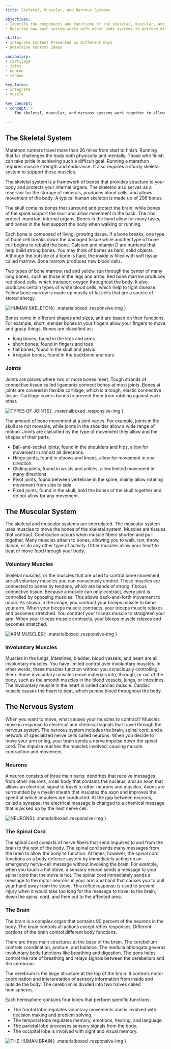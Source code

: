 ```yaml
---
title: Skeletal, Muscular, and Nervous Systems

objectives:
- Identify the components and functions of the skeletal, muscular, and nervous systems
- Describe how each system works with other body systems to perform different functions

skills:
- Integrate Content Presented in Different Ways
- Determine Central Ideas

vocabulary:
- cartilage
- joint
- neuron
- tendon

key_terms:
- integrate
- muscle

key_concept:
- concept: >
    The skeletal, muscular, and nervous systems work together to allow your body to react to the sights, sounds, tastes, odors, and physical contact that you encounter daily.

---
```


## The Skeletal System

Marathon runners travel more than 26 miles from start to finish. Running that far challenges the body both physically and mentally. Those who finish can take pride in achieving such a difficult goal. Running a marathon requires muscle strength and endurance. It also requires a sturdy skeletal system to support those muscles.

The skeletal system is a framework of bones that provides structure to your body and protects your internal organs. The skeleton also serves as a reservoir for the storage of minerals, produces blood cells, and allows movement of the body. A typical human skeleton is made up of 206 bones.

The skull contains bones that surround and protect the brain, while bones of the spine support the skull and allow movement in the back. The ribs protect important internal organs. Bones in the hand allow for many tasks, and bones in the feet support the body when walking or running.

Each bone is composed of living, growing tissue. If a bone breaks, one type of bone cell breaks down the damaged tissue while another type of bone cell begins to rebuild the bone. Calcium and vitamin D are nutrients that help build strong bones. You may think of bones as hard, solid objects. Although the outside of a bone is hard, the inside is filled with soft tissue called marrow. Bone marrow produces new blood cells.

Two types of bone marrow, red and yellow, run through the center of many long bones, such as those in the legs and arms. Red bone marrow produces red blood cells, which transport oxygen throughout the body. It also produces certain types of white blood cells, which help to fight disease. Yellow bone marrow is made up mostly of fat cells that are a source of stored energy.

![HUMAN SKELETON](){: .materialboxed .responsive-img }

Bones come in different shapes and sizes, and are based on their functions. For example, short, slender bones in your fingers allow your fingers to move and grasp things. Bones are classified as:

  * long bones, found in the legs and arms
  * short bones, found in fingers and toes
  * flat bones, found in the skull and pelvis
  * irregular bones, found in the backbone and ears

### Joints

Joints are places where two or more bones meet. Tough strands of connective tissue called ligaments connect bones at most joints. Bones at joints are covered in flexible cartilage, which is a tough, elastic connective tissue. Cartilage covers bones to prevent them from rubbing against each other.

![TYPES OF JOINTS](){: .materialboxed .responsive-img }

The amount of bone movement at a joint varies. For example, joints in the skull are not movable, while joints in the shoulder allow a wide range of motion. Joints are classified by the type of movement they allow and the shapes of their parts.

  * Ball-and-socket joints, found in the shoulders and hips, allow for movement in almost all directions.
  * Hinge joints, found in elbows and knees, allow for movement in one direction.
  * Gliding joints, found in wrists and ankles, allow limited movement in many directions.
  * Pivot joints, found between vertebrae in the spine, mainly allow rotating movement from side to side.
  * Fixed joints, found in the skull, hold the bones of the skull together and do not allow for any movement.

## The Muscular System

The skeletal and muscular systems are interrelated. The muscular system uses muscles to move the bones of the skeletal system. Muscles are tissues that contract. Contraction occurs when muscle fibers shorten and pull together. Many muscles attach to bones, allowing you to walk, run, throw, dance, or do any other type of activity. Other muscles allow your heart to beat or move food through your body.

### Voluntary Muscles

Skeletal muscles, or the muscles that are used to control bone movement, are all voluntary muscles you can consciously control. These muscles are connected to bones by tendons, which are bands of strong, fibrous connective tissue. Because a muscle can only contract, every joint is controlled by opposing muscles. This allows back-and-forth movement to occur. As shown in the image, you contract your biceps muscle to bend your arm. When your biceps muscle contracts, your triceps muscle relaxes and becomes stretched. You contract your triceps muscle to straighten your arm. When your triceps muscle contracts, your biceps muscle relaxes and becomes stretched.

![ARM MUSCLES](){: .materialboxed .responsive-img }

### Involuntary Muscles

Muscles in the lungs, intestines, bladder, blood vessels, and heart are all involuntary muscles. You have limited control over involuntary muscles. In other words, these muscles function without you consciously controlling them. Some involuntary muscles move materials into, through, or out of the body, such as the smooth muscles in the blood vessels, lungs, or intestines. The involuntary muscle in the heart is called cardiac muscle. Cardiac muscle causes the heart to beat, which pumps blood throughout the body.

## The Nervous System

When you want to move, what causes your muscles to contract? Muscles move in response to electrical and chemical signals that travel through the nervous system. The nervous system includes the brain, spinal cord, and a network of specialized nerve cells called neurons. When you decide to move your arm or leg, your brain sends a nerve impulse down the spinal cord. The impulse reaches the muscles involved, causing muscle contraction and movement.

### Neurons

A neuron consists of three main parts: dendrites that receive messages from other neurons, a cell body that contains the nucleus, and an axon that allows an electrical signal to travel to other neurons and muscles. Axons are surrounded by a myelin sheath that insulates the axon and improves the speed at which impulses are conducted. At the gap between neurons, called a synapse, the electrical message is changed to a chemical message that is picked up by the next nerve cell.

![NEURONS](){: .materialboxed .responsive-img }

### The Spinal Cord

The spinal cord consists of nerve fibers that send impulses to and from the brain to the rest of the body. The spinal cord sends many messages from the brain to allow the body to function. At times, however, the spinal cord functions as a body defense system by immediately acting on an emergency nerve-cell message without involving the brain. For example, when you touch a hot stove, a sensory neuron sends a message to your spinal cord that the stove is hot. The spinal cord immediately sends a message to the motor neurons in your arm and hand that causes you to pull your hand away from the stove. This reflex response is used to prevent injury when it would take too long for the message to travel to the brain, down the spinal cord, and then out to the affected area.

### The Brain

The brain is a complex organ that contains 90 percent of the neurons in the body. The brain controls all actions except reflex responses. Different portions of the brain control different body functions.

There are three main structures at the base of the brain. The cerebellum controls coordination, posture, and balance. The medulla oblongata governs involuntary body functions like breathing and digestion. The pons helps control the rate of breathing and relays signals between the cerebellum and the cerebrum.

The cerebrum is the large structure at the top of the brain. It controls motor coordination and interpretation of sensory information from inside and outside the body. The cerebrum is divided into two halves called hemispheres.

Each hemisphere contains four lobes that perform specific functions:

  * The frontal lobe regulates voluntary movements and is involved with decision making and problem solving.
  * The temporal lobe regulates memory, emotions, hearing, and language.
  * The parietal lobe processes sensory signals from the body.
  * The occipital lobe is involved with sight and visual memory.

![THE HUMAN BRAIN](){: .materialboxed .responsive-img }

